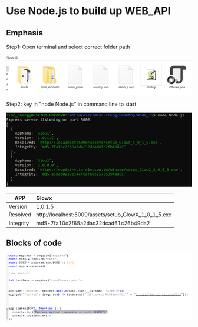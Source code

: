 # Use Node.js to  build up WEB_API



## Emphasis

Step1: Open terminal and select correct folder path

![Folders Path](NodeJs_01.png)

Step2: key in "node Node.js" in command line to start

![Json Content](NodeJs_02.png)

|   APP        |   Glowx                                             | 
| -------------|:----------------------------------------------------|          
|  Version     | 1.0.1.5                                          |
|  Resolved    | http://localhost:5000/assets/setup_GlowX_1_0_1_5.exe|
|  Integrity   | md5-7fa10c2f65a2dac32dcad61c26b49da2          |


## Blocks of code

![Blocks of code](/NodeJs_03.png)
